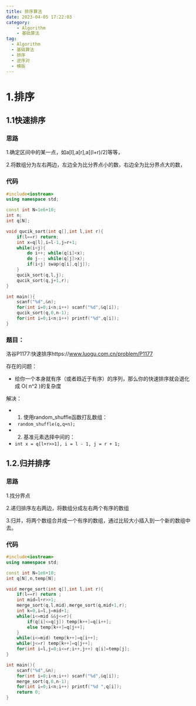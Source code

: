 ```yaml
---
title: 排序算法
date: 2023-04-05 17:22:03
category: 
    - Algorithm
    - 基础算法
tag:
  - Algorithm
  - 基础算法
  - 排序
  - 逆序对
  - 模版
---
```


# 1.排序

## 1.1快速排序

### 思路

1.确定区间中的某一点，如a[l],a[r],a[(l+r)/2]等等，

2.将数组分为左右两边，左边全为比分界点小的数，右边全为比分界点大的数，

### 代码

```cpp
#include<iostream>
using namespace std;

const int N=1e6+10;
int n;
int q[N];

void qucik_sort(int q[],int l,int r){
	if(l==r) return;
	int x=q[l],i=l-1,j=r+1;
	while(i<j){
		do i++; while(q[i]<x);
		do j--; while(q[j]>x);
		if(i<j) swap(q[i],q[j]);
	}
	qucik_sort(q,l,j);
	qucik_sort(q,j+1,r);
}

int main(){
	scanf("%d",&n);
	for(int i=0;i<n;i++) scanf("%d",&q[i]);
	qucik_sort(q,0,n-1);
	for(int i=0;i<n;i++) printf("%d",q[i]);
}
```



### 题目：

洛谷P1177:快速排序https://www.luogu.com.cn/problem/P1177

存在的问题：

- 给你一个本身就有序（或者趋近于有序）的序列，那么你的快速排序就会退化成 O( n^2 )的复杂度

解决：

- 1. 使用random_shuffle函数打乱数组：
-    ` random_shuffle(q,q+n);`
- 2. 基准元素选择中间的：
- `int x = q[l+r>>1], i = l - 1, j = r + 1;`

## 1.2.归并排序

### 思路

1.找分界点

2.递归排序左右两边，将数组分成左右两个有序的数组

3.归并，将两个数组合并成一个有序的数组，通过比较大小插入到一个新的数组中去。

### 代码

```cpp
#include<iostream>
using namespace std;

const int N=1e6+10;
int q[N],n,temp[N];

void merge_sort(int q[],int l,int r){
	if(l==r) return ;
	int mid=l+r>>1;
	merge_sort(q,l,mid),merge_sort(q,mid+1,r);
	int k=0,i=l,j=mid+1;	
	while(i<=mid &&j<=r){
		if(q[i]<=q[j]) temp[k++]=q[i++];
		else temp[k++]=q[j++];
	}
	while(i<=mid) temp[k++]=q[i++];
	while(j<=r) temp[k++]=q[j++];
	for(int i=l,j=0;i<=r;i++,j++) q[i]=temp[j];
}

int main(){
	scanf("%d",&n);
	for(int i=0;i<n;i++) scanf("%d",&q[i]);
	merge_sort(q,0,n-1);
	for(int i=0;i<n;i++) printf("%d ",q[i]);
	return 0;
}
```
